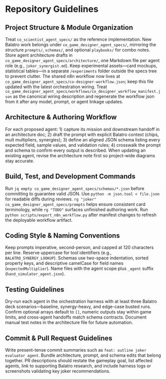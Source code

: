 # Repository Guidelines

## Project Structure & Module Organization
Treat `co_scientist_agent_specs/` as the reference implementation. New Balatro work belongs under `co_game_designer_agent_specs/`, mirroring the structure `prompts/`, `schemas/`, and optional `playbooks/` for combo notes. Store agent architecture drafts in `co_game_designer_agent_specs/architecture/`, one Markdown file per agent role (e.g., `joker_synergist.md`). Keep experimental assets—card mockups, statistical tables—in a separate `/experiments` folder outside the specs tree to prevent clutter.
The shared n8n workflow now lives at `co_game_designer_agent_specs/co-designer-workflow.json`; keep this file updated with the latest orchestration wiring.
Treat `co_game_designer_agent_specs/workflows/co_designer_workflow_manifest.json` as the canonical wiring description and regenerate the workflow json from it after any model, prompt, or agent linkage updates.

## Architecture & Authoring Workflow
For each proposed agent: 1) capture its mission and downstream handoff in an architecture doc; 2) draft the prompt with explicit Balatro context (chips, mult multipliers, synergies); 3) define an aligned JSON schema listing every expected field, sample values, and validation rules; 4) crosswalk the prompt and schema to confirm every output is described. When updating an existing agent, revise the architecture note first so project-wide diagrams stay accurate.

## Build, Test, and Development Commands
Run `jq empty co_game_designer_agent_specs/schemas/*.json` before committing to guarantee valid JSON. Use `python -m json.tool < file.json` for readable diffs during reviews. `rg "joker" co_game_designer_agent_specs/prompts` helps ensure consistent card terminology, while `rg "TODO"` surfaces unfinished authoring work.
Run `python scripts/export_n8n_workflow.py` after manifest changes to refresh the deployable workflow artifact.

## Coding Style & Naming Conventions
Keep prompts imperative, second-person, and capped at 120 characters per line. Reserve uppercase for tool identifiers (e.g., `BALATRO_SYNERGY_LOOKUP`). Schemas use two-space indentation, sorted property keys, and descriptive camelCase for field names (`expectedMultiplier`). Name files with the agent scope plus `_agent` suffix (`hand_simulator_agent.json`).

## Testing Guidelines
Dry-run each agent in the orchestration harness with at least three Balatro deck scenarios—baseline, synergy-heavy, and edge-case busted runs. Confirm optional arrays default to `[]`, numeric outputs stay within game limits, and cross-agent handoffs match schema contracts. Document manual test notes in the architecture file for future automation.

## Commit & Pull Request Guidelines
Write present-tense commit summaries such as `feat: outline joker evaluator agent`. Bundle architecture, prompt, and schema edits that belong together. PR descriptions should restate the gameplay goal, list affected agents, link to supporting Balatro research, and include harness logs or screenshots validating key joker recommendations.
